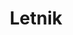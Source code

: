 ---
layout: navigation
title: 1. Letnik
files:
  - name: Diskretne Strukture
    path: ds
  - name: Fizika
    path: /fizika
  - name: Osnove Digitalnih Vezji
    path: /odv
  - name: Programiranje 1
    path: /p1
  - name: Programiranje 2
    path: /p2
  - name: Racunalniske Komunikacije
    path: /rk
---